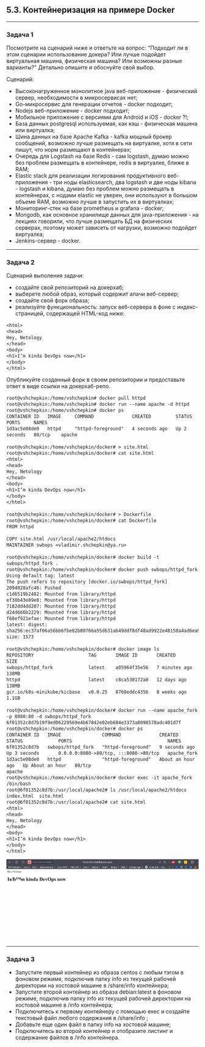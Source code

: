 ## 5.3. Контейнеризация на примере Docker
---
### Задача 1
Посмотрите на сценарий ниже и ответьте на вопрос: "Подходит ли в этом сценарии использование докера? Или лучше подойдет виртуальная машина, физическая машина?
Или возможны разные варианты?" Детально опишите и обоснуйте свой выбор.

Сценарий:

- Высоконагруженное монолитное java веб-приложение - физический сервер, необходимости в микросервисах нет;
- Go-микросервис для генерации отчетов - docker подходит;
- Nodejs веб-приложение - docker подходит;
- Мобильное приложение c версиями для Android и iOS - docker ?!;
- База данных postgresql используемая, как кэш - физическая машина или виртуалка;
- Шина данных на базе Apache Kafka - kafka мощный брокер сообщений, возможно лучше размещать на виртуалке, хотя в сети пишут, что норм размещают в контейнерах;
- Очередь для Logstash на базе Redis - сам logstash, думаю можно без проблем размещать в контейнере, redis в виртуалке, ближе в RAM;
- Elastic stack для реализации логирования продуктивного веб-приложения - три ноды elasticsearch, два logstash и две ноды kibana -
logstash и kibana, думаю без проблем можно размещать в контейнерах, с нодами elastic не уверен, они используют в большом объеме RAM, возможно лучше в запустить их в виртуалках;
- Мониторинг-стек на базе prometheus и grafana - docker;
- Mongodb, как основное хранилище данных для java-приложения - на лекциях говорили, что лучше размещать БД на физических серверах, поэтому может зависеть от нагрузки,
возможно подойдет виртуалка;
- Jenkins-сервер - docker.

---
### Задача 2

Сценарий выполения задачи:

- создайте свой репозиторий на докерхаб;
- выберете любой образ, который содержит апачи веб-сервер;
- создайте свой форк образа;
- реализуйте функциональность: запуск веб-сервера в фоне с индекс-страницей, содержащей HTML-код ниже:
```
<html>
<head>
Hey, Netology
</head>
<body>
<h1>I’m kinda DevOps now</h1>
</body>
</html>
```
Опубликуйте созданный форк в своем репозитории и предоставьте ответ в виде ссылки на докерхаб-репо.

```
root@vshchepkin:/home/vshchepkin# docker pull httpd
root@vshchepkin:/home/vshchepkin# docker run --name apache -d httpd
root@vshchepkin:/home/vshchepkin# docker ps
CONTAINER ID   IMAGE     COMMAND              CREATED         STATUS         PORTS     NAMES
1d3ac5e08de0   httpd     "httpd-foreground"   4 seconds ago   Up 2 seconds   80/tcp    apache

root@vshchepkin:/home/vshchepkin/docker# > site.html
root@vshchepkin:/home/vshchepkin/docker# cat site.html 
<html>
<head>
Hey, Netology
</head>
<body>
<h1>I’m kinda DevOps now</h1>
</body>
</html>

root@vshchepkin:/home/vshchepkin/docker# > Dockerfile
root@vshchepkin:/home/vshchepkin/docker# cat Dockerfile
FROM httpd

COPY site.html /usr/local/apache2/htdocs
MAINTAINER swbops <vladimir.shchepkin@ya.ru>

root@vshchepkin:/home/vshchepkin/docker# docker build -t swbops/httpd_fork .
root@vshchepkin:/home/vshchepkin/docker# docker push swbops/httpd_fork         
Using default tag: latest
The push refers to repository [docker.io/swbops/httpd_fork]
2094028afc46: Pushed 
c1d6519b2482: Mounted from library/httpd 
ef38b43e89e8: Mounted from library/httpd 
7182dd4dd207: Mounted from library/httpd 
d24d666b2229: Mounted from library/httpd 
f68ef921efae: Mounted from library/httpd 
latest: digest: sha256:ec37af06a56bb6fbe82b80766a55d631ab49ddf8df48ad9922e48158a4ad6ea9 size: 1573

root@vshchepkin:/home/vshchepkin/docker# docker image ls 
REPOSITORY                    TAG       IMAGE ID       CREATED         SIZE
swbops/httpd_fork             latest    a05964f35e56   7 minutes ago   138MB
httpd                         latest    c8ca530172a8   12 days ago     138MB
gcr.io/k8s-minikube/kicbase   v0.0.25   8768eddc4356   8 weeks ago     1.1GB

root@vshchepkin:/home/vshchepkin/docker# docker run --name apache_fork -p 8080:80 -d swbops/httpd_fork
6f01352c8d7b19f9ed06229569e4b67842e02eb684e3373a8098578adc401d7f
root@vshchepkin:/home/vshchepkin/docker# docker ps
CONTAINER ID   IMAGE               COMMAND              CREATED             STATUS             PORTS                                   NAMES
6f01352c8d7b   swbops/httpd_fork   "httpd-foreground"   9 seconds ago       Up 3 seconds       0.0.0.0:8080->80/tcp, :::8080->80/tcp   apache_fork
1d3ac5e08de0   httpd               "httpd-foreground"   About an hour ago   Up About an hour   80/tcp                                  apache
root@vshchepkin:/home/vshchepkin/docker# docker exec -it apache_fork /bin/bash
root@6f01352c8d7b:/usr/local/apache2# ls /usr/local/apache2/htdocs
index.html  site.html
root@6f01352c8d7b:/usr/local/apache2# cat site.html
<html>
<head>
Hey, Netology
</head>
<body>
<h1>I’m kinda DevOps now</h1>
</body>
</html>

```
![alt text](/pictures/site_05_03.png "httpd fork")


---
### Задача 3

- Запустите первый контейнер из образа centos c любым тэгом в фоновом режиме, подключив папку info из текущей рабочей директории на хостовой машине в /share/info контейнера;
- Запустите второй контейнер из образа debian:latest в фоновом режиме, подключив папку info из текущей рабочей директории на хостовой машине в /info контейнера;
- Подключитесь к первому контейнеру с помощью exec и создайте текстовый файл любого содержания в /share/info ;
- Добавьте еще один файл в папку info на хостовой машине;
- Подключитесь во второй контейнер и отобразите листинг и содержание файлов в /info контейнера.
